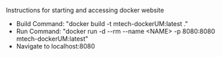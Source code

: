 Instructions for starting and accessing docker website

<ul>
  <li>Build Command: "docker build -t mtech-dockerUM:latest ."</li>
  <li>Run Command: "docker run -d --rm --name &lt;NAME&gt; -p 8080:8080 mtech-dockerUM:latest"</li>
  <li>Navigate to localhost:8080</li>
</ul>